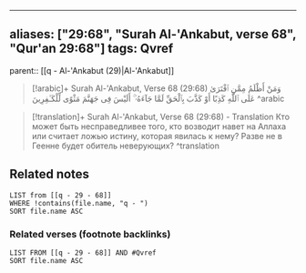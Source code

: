 
---
aliases: ["29:68", "Surah Al-'Ankabut, verse 68", "Qur'an 29:68"]
tags: Qvref
---

parent:: [[q - Al-'Ankabut (29)|Al-'Ankabut]]

> [!arabic]+ Surah Al-'Ankabut, Verse 68 (29:68)
> <span class="quran-arabic">وَمَنْ أَظْلَمُ مِمَّنِ ٱفْتَرَىٰ عَلَى ٱللَّهِ كَذِبًا أَوْ كَذَّبَ بِٱلْحَقِّ لَمَّا جَآءَهُۥٓ ۚ أَلَيْسَ فِى جَهَنَّمَ مَثْوًى لِّلْكَـٰفِرِينَ</span>
^arabic

> [!translation]+ Surah Al-'Ankabut, Verse 68 (29:68) - Translation
> Кто может быть несправедливее того, кто возводит навет на Аллаха или считает ложью истину, которая явилась к нему? Разве не в Геенне будет обитель неверующих?
^translation



## Related notes
```dataview
LIST from [[q - 29 - 68]]
WHERE !contains(file.name, "q - ")
SORT file.name ASC
```

### Related verses (footnote backlinks)
```dataview
LIST FROM [[q - 29 - 68]] AND #Qvref
SORT file.name ASC
```

